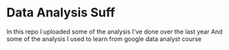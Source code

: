 # Data Analysis Suff
In this repo I uploaded some of the analysis I've done over the last year
And some of the analysis I used to learn from google data analyst course

